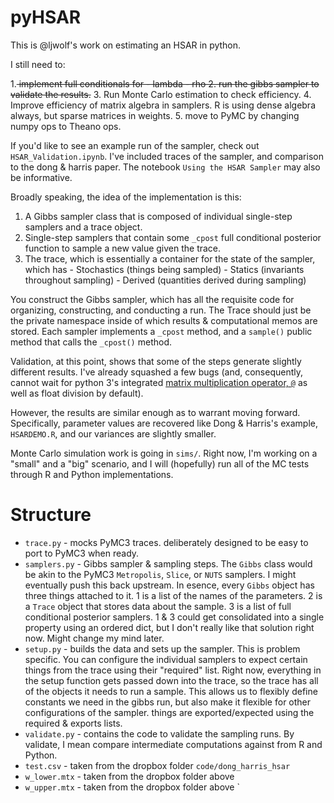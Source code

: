 pyHSAR
========

This is @ljwolf's work on estimating an HSAR in python. 

I still need to:

1.<s> implement full conditionals for
    - lambda
    - rho
2. run the gibbs sampler to validate the results.</s>
3. Run Monte Carlo estimation to check efficiency.
4. Improve efficiency of matrix algebra in samplers. R is using dense algebra
   always, but sparse matrices in weights. 
5. move to PyMC by changing numpy ops to Theano ops. 

If you'd like to see an example run of the sampler, check out
`HSAR_Validation.ipynb`. I've included traces of the sampler, and comparison to
the dong & harris paper. The notebook `Using the HSAR Sampler` may also be
informative.

Broadly speaking, the idea of the implementation is this:

1. A Gibbs sampler class that is composed of individual single-step samplers and a trace object.
2. Single-step samplers that contain some `_cpost` full conditional posterior
   function to sample a new value given the trace.
3. The trace, which is essentially a container for the state of the sampler,
   which has
        - Stochastics (things being sampled)
        - Statics (invariants throughout sampling)
        - Derived (quantities derived during sampling)

You construct the Gibbs sampler, which has all the requisite code for
organizing, constructing, and conducting a run. The Trace should just be the
private namespace inside of which results & computational memos are stored. Each
sampler implements a `_cpost` method, and a `sample()` public method that calls
the `_cpost()` method. 

Validation, at this point, shows that some of the steps generate slightly
different results. I've already squashed a few bugs (and, consequently, cannot
wait for python 3's integrated [matrix multiplication operator,
`@`](https://www.python.org/dev/peps/pep-0465/) as well
as float division by default). 

However, the results are similar enough as to warrant moving forward.
Specifically, parameter values are recovered like Dong & Harris's example,
`HSARDEMO.R`, and our variances are slightly smaller. 

Monte Carlo simulation work is going in `sims/`. Right now, I'm working on a
"small" and a "big" scenario, and I will (hopefully) run all of the MC tests
through R and Python implementations. 

Structure
==========

- `trace.py` - mocks PyMC3 traces. deliberately designed to be easy to port to
  PyMC3 when ready. 
- `samplers.py` - Gibbs sampler & sampling steps. The `Gibbs` class would be
  akin to the PyMC3 `Metropolis`, `Slice`, or `NUTS` samplers. I might
  eventually push this back upstream. In esence, every `Gibbs` object has three
  things attached to it. 1 is a list of the names of the parameters. 2 is a
  `Trace` object that stores data about the sample. 3 is a list of full
  conditional posterior samplers. 1 & 3 could get consolidated into a single
  property using an ordered dict, but I don't really like that solution right
  now. Might change my mind later. 
- `setup.py` - builds the data and sets up the sampler. This is problem
  specific. You can configure the individual samplers to expect certain things
  from the trace using their "required" list. Right now, everything in the setup
  function gets passed down into the trace, so the trace has all of the objects
  it needs to run a sample. This allows us to flexibly define constants we need
  in the gibbs run, but also make it flexible for other configurations of the
  sampler. things are exported/expected using the required & exports lists.
- `validate.py` - contains the code to validate the sampling runs. By validate,
  I mean compare intermediate computations against from R and Python. 
- `test.csv` - taken from the dropbox folder `code/dong_harris_hsar`
- `w_lower.mtx` - taken from the dropbox folder above
- `w_upper.mtx` - taken from the dropbox folder above
`
